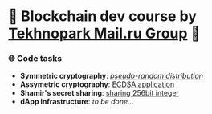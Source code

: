 # :rocket: Blockchain dev course by [Tekhnopark Mail.ru Group](https://park.mail.ru/curriculum/program/discipline/1090/) :rocket:

### :globe_with_meridians: Code tasks

* **Symmetric cryptography**: [*pseudo-random distribution*](https://github.com/sokolcom/tp-blockchain-task04#readme) 
* **Assymetric cryptography**: [ECDSA application](https://github.com/sokolcom/tp-blockchain-task05#readme)
* **Shamir's secret sharing**: [sharing 256bit integer](https://github.com/sokolcom/tp-blockchain-task05#readme)
* **dApp infrastructure**: *to be done...*



